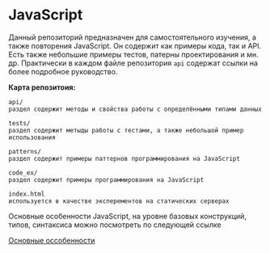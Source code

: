 # JavaScript

Данный репозиторий предназначен для самостоятельного изучения, а также повторения JavaScript. Он содержит как примеры кода, так и API. Есть также небольшие примеры тестов, патерны проектирования и мн. др. Практически в каждом файле репозитория `api` содержат ссылки на более подробное руководство.

**Карта репозитоия:**
 
 ```
 api/
 раздел содержит методы и свойства работы с определёнными типами данных
 ```
 ```
 tests/
 раздел содержит метыды работы с тестами, а также небольшой пример использования
 ```
 ```
 patterns/
 раздел содержит примеры паттернов программирования на JavaScript
 ```
 ```
 code_ex/
 раздел содержит примеры программирования на JavaScript
 ```
 ```
 index.html
 используется в качестве эксперементов на статических серверах
```


Основные особенности JavaScript, на уровне базовых конструкций, типов, синтаксиса можно посмотреть по следующей ссылке

[Основные оссобенности](https://learn.javascript.ru/javascript-specials)